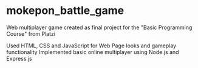 # mokepon_battle_game
Web multiplayer game created as final project for the "Basic Programming Course" from Platzi

Used HTML, CSS and JavaScript for Web Page looks and gameplay functionality
Implemented basic online multiplayer using Node.js and Express.js
